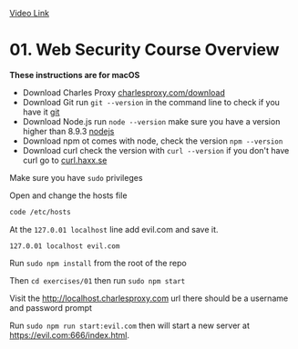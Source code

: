 [Video Link](https://egghead.io/lessons/react-start-a-virtual-reality-project-with-react-360)

# 01. Web Security Course Overview

**These instructions are for macOS**

* Download Charles Proxy [charlesproxy.com/download](https://www.charlesproxy.com/download)
* Download Git run `git --version` in the command line to check if you have it [git](https://git-scm.com/downloads)
* Download Node.js run `node --version` make sure you have a version higher than 8.9.3 [nodejs](https://nodejs.org/en)
* Download npm ot comes with node, check the version `npm --version`
* Download curl check the version with `curl --version` if you don't have curl go to [curl.haxx.se](https://curl.haxx.se)

Make sure you have `sudo` privileges

Open and change the hosts file

```bash
code /etc/hosts
```
At the `127.0.01 localhost` line add evil.com and save it.

```
127.0.01 localhost evil.com
```

Run `sudo npm install` from the root of the repo

Then `cd exercises/01` then run `sudo npm start`

Visit the http://localhost.charlesproxy.com url there should be a username and password prompt

Run `sudo npm run start:evil.com` then will start a new server at https://evil.com:666/index.html.

